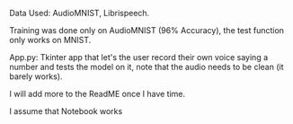 Data Used: AudioMNIST, Librispeech.

Training was done only on AudioMNIST (96% Accuracy), the test function only works on MNIST.

App.py: Tkinter app that let's the user record their own voice saying a number and tests the model on it, note that the audio needs to be clean (it barely works).

I will add more to the ReadME once I have time.

I assume that Notebook works 
